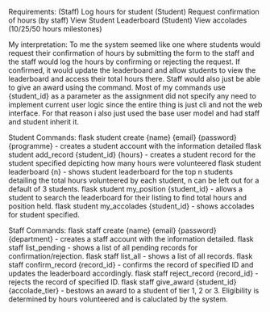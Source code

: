 Requirements:
(Staff) Log hours for student
(Student) Request confirmation of hours (by staff)
View Student Leaderboard
(Student) View accolades (10/25/50 hours milestones)

My interpretation:
To me the system seemed like one where students would request their confirmation of hours by submitting the form to the staff and the staff would log the hours by confirming or rejecting the request. If confirmed, it would update the leaderboard and allow students to view the leaderboard and access their total hours there. Staff would also just be able to give an award using the command. Most of my commands use {student_id} as a parameter as the assignment did not specify any need to implement current user logic since the entire thing is just cli and not the web interface. For that reason i also just used the base user model and had staff and student inherit it.

Student Commands:
flask student create {name} {email} {password} {programme} - creates a student account with the information detailed
flask student add_record {student_id} {hours} - creates a student record for the student specified depicting how many hours were volunteered
flask student leaderboard {n} - shows student leaderboard for the top n students detailing the total hours volunteered by each student, n can be left out for a default of 3 students.
flask student my_position {student_id} - allows a student to search the leaderboard for their listing to find total hours and position held.
flask student my_accolades {student_id} - shows accolades for student specified.

Staff Commands:
flask staff create {name} {email} {password} {department} - creates a staff account with the information detailed.
flask staff list_pending - shows a list of all pending records for confirmation/rejection.
flask staff list_all - shows a list of all records.
flask staff confirm_record {record_id} - confirms the record of specified ID and updates the leaderboard accordingly.
flask staff reject_record {record_id} - rejects the record of specified ID.
flask staff give_award {student_id} {accolade_tier} - bestows an award to a student of tier 1, 2 or 3. Eligibility is determined by hours volunteered and is caluclated by the system.
